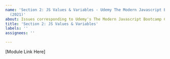 ```yaml
---
name: 'Section 2: JS Values & Variables - Udemy The Modern Javascript Bootcamp Course
  (2021)'
about: Issues corresponding to Udemy's The Modern Javascript Bootcamp Course (2021)
title: 'Section 2: JS Values & Variables'
labels: ''
assignees: ''

---
```


[Module Link Here]
